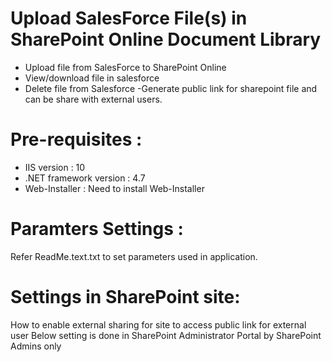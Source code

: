 # Upload SalesForce File(s) in SharePoint Online Document Library 
- Upload file from SalesForce to SharePoint Online
- View/download file in salesforce
- Delete file from Salesforce 
-Generate public link for sharepoint file and can be share with external users.



# Pre-requisites :
- IIS version : 10
- .NET framework version : 4.7
- Web-Installer : Need to install Web-Installer

# Paramters Settings :
Refer ReadMe.text.txt to set parameters used in application.


# Settings in SharePoint site:
How to enable external sharing for site to access public link for external user
Below setting is done in SharePoint Administrator Portal by SharePoint Admins only



 
